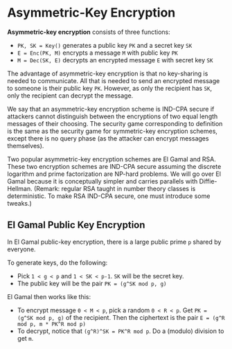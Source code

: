 # Asymmetric-Key Encryption

**Asymmetric-key encryption** consists of three functions:

* `PK, SK = Key()` generates a public key `PK` and a secret key `SK`
* `E = Enc(PK, M)` encrypts a message `M` with public key `PK`
* `M = Dec(SK, E)` decrypts an encrypted message `E` with secret key `SK`

The advantage of asymmetric-key encryption is that no key-sharing is needed to communicate. All that is needed to send an encrypted message to someone is their public key `PK`. However, as only the recipient has `SK`, only the recipient can decrypt the message.

We say that an asymmetric-key encryption scheme is IND-CPA secure if attackers cannot distinguish between the encryptions of two equal length messages of their choosing. The security game corresponding to definition is the same as the security game for symmetric-key encryption schemes, except there is no query phase (as the attacker can encrypt messages themselves).

Two popular asymmetric-key encryption schemes are El Gamal and RSA. These two encryption schemes are IND-CPA secure assuming the discrete logarithm and prime factorization are NP-hard problems. We will go over El Gamal because it is conceptually simpler and carries parallels with Diffie-Hellman. (Remark: regular RSA taught in number theory classes is deterministic. To make RSA IND-CPA secure, one must introduce some tweaks.)

## El Gamal Public Key Encryption

In El Gamal public-key encryption, there is a large public prime `p` shared by everyone.

To generate keys, do the following:

* Pick `1 < g < p` and `1 < SK < p-1`. `SK` will be the secret key. 
* The public key will be the pair `PK = (g^SK mod p, g)`

El Gamal then works like this:

* To encrypt message `0 < M < p`, pick a random `0 < R < p`. Get `PK = (g^SK mod p, g)` of the recipient. Then the ciphertext is the pair `E = (g^R mod p, m * PK^R mod p)`
* To decrypt, notice that `(g^R)^SK = PK^R mod p`. Do a (modulo) division to get `m`.